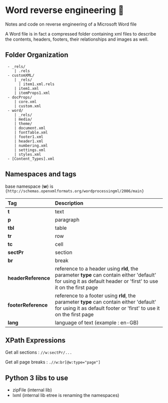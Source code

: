 # Word reverse engineering 📝
Notes and code on reverse engineering of a Microsoft Word file

A Word file is in fact a compressed folder containing xml files to describe the contents, headers, footers, their relationships and images as well.

## Folder Organization

```
 - _rels/
    | .rels
 - customXML/
    | _rels/
      | item1.xml.rels
    | item1.xml
    | itemProps1.xml
 - docProps/
    | core.xml
    | custom.xml
 - word/
    | _rels/
    | media/
    | theme/
    | document.xml
    | fontTable.xml
    | footer1.xml
    | header1.xml
    | numbering.xml
    | settings.xml
    | styles.xml
 - [Content_Types].xml
```


## Namespaces and tags

base namespace (**w**) is ` {http://schemas.openxmlformats.org/wordprocessingml/2006/main}`

| Tag |  Description                |
| :-------- |  :------------------------- |
| **t**  |  text |
| **p**  |  paragraph |
| **tbl**  |  table |
| **tr**  | row |
| **tc**  |  cell |
|  **sectPr**  | section |
|  **br**  | break |
|  **headerReference**  | reference to a header using **rId**, the parameter **type** can contain either 'default' for using it as default header or 'first' to use it on the first page |
|  **footerReference**  | reference to a footer using **rId**, the parameter **type** can contain either 'default' for using it as default footer or 'first' to use it on the first page |
|  **lang**  | language of text (example : en-GB) |


## XPath Expressions

Get all sections : ```//w:sectPr/...```

Get all page breaks : ```.//w:br[@w:type="page"]```

## Python 3 libs to use
- zipFile (internal lib)
- lxml (internal lib etree is renaming the namespaces)
